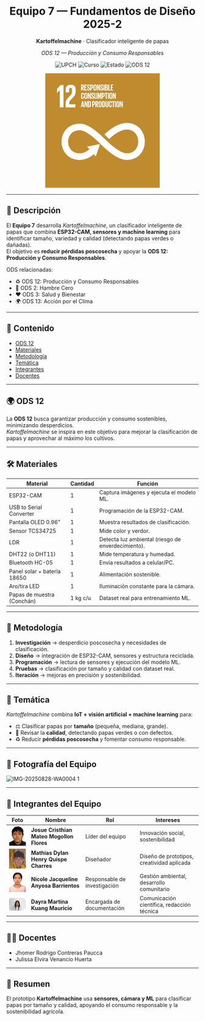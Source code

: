 <!-- Encabezado -->
<h1 align="center">Equipo 7 — Fundamentos de Diseño 2025-2</h1>
<p align="center"><b>Kartoffelmachine</b> · Clasificador inteligente de papas</p>
<p align="center">
  <em>ODS 12 — Producción y Consumo Responsables</em>
</p>

<p align="center">
  <img alt="UPCH" src="https://img.shields.io/badge/Universidad-UPCH-0B7A75?style=flat-square">
  <img alt="Curso" src="https://img.shields.io/badge/Curso-Fundamentos%20de%20Diseño-1F2937?style=flat-square">
  <img alt="Estado" src="https://img.shields.io/badge/Estado-En%20desarrollo-334155?style=flat-square">
  <img alt="ODS 12" src="https://img.shields.io/badge/ODS-12-DAA520?style=flat-square">
</p>
<p align="center">
  <img src="recursos/imagenes/ODS12.gif" alt="ODS 12 - Producción y consumo responsables" width="300"/>
</p>

---

## 🧭 Descripción
El **Equipo 7** desarrolla *Kartoffelmachine*, un clasificador inteligente de papas que combina **ESP32-CAM, sensores y machine learning** para identificar tamaño, variedad y calidad (detectando papas verdes o dañadas).  
El objetivo es **reducir pérdidas poscosecha** y apoyar la **ODS 12: Producción y Consumo Responsables**.

ODS relacionadas:  
- ♻️ ODS 12: Producción y Consumo Responsables  
- 🌾 ODS 2: Hambre Cero  
- ❤️ ODS 3: Salud y Bienestar  
- 🌍 ODS 13: Acción por el Clima  

---

## 📑 Contenido
- [ODS 12](#🌍-ods-12)  
- [Materiales](#🛠️-materiales)  
- [Metodología](#🧩-metodología)  
- [Temática](#🎯-temática)  
- [Integrantes](#👥-integrantes)  
- [Docentes](#👩‍🏫-docentes)  

---

## 🌍 ODS 12
La **ODS 12** busca garantizar producción y consumo sostenibles, minimizando desperdicios.  
*Kartoffelmachine* se inspira en este objetivo para mejorar la clasificación de papas y aprovechar al máximo los cultivos.

---

## 🛠️ Materiales
| Material | Cantidad | Función |
|----------|----------|---------|
| ESP32-CAM | 1 | Captura imágenes y ejecuta el modelo ML. |
| USB to Serial Converter | 1 | Programación de la ESP32-CAM. |
| Pantalla OLED 0.96" | 1 | Muestra resultados de clasificación. |
| Sensor TCS34725 | 1 | Mide color y verdor. |
| LDR | 1 | Detecta luz ambiental (riesgo de enverdecimiento). |
| DHT22 (o DHT11) | 1 | Mide temperatura y humedad. |
| Bluetooth HC-05 | 1 | Envía resultados a celular/PC. |
| Panel solar + batería 18650 | 1 | Alimentación sostenible. |
| Aro/tira LED | 1 | Iluminación constante para la cámara. |
| Papas de muestra (Conchán) | 1 kg c/u | Dataset real para entrenamiento ML. |

---

## 🧩 Metodología
1. **Investigación** → desperdicio poscosecha y necesidades de clasificación.  
2. **Diseño** → integración de ESP32-CAM, sensores y estructura reciclada.  
3. **Programación** → lectura de sensores y ejecución del modelo ML.  
4. **Pruebas** → clasificación por tamaño y calidad con dataset real.  
5. **Iteración** → mejoras en precisión y sostenibilidad.  

---

## 🎯 Temática
*Kartoffelmachine* combina **IoT + visión artificial + machine learning** para:  
- ⚖️ Clasificar papas por **tamaño** (pequeña, mediana, grande).  
- 👀 Revisar la **calidad**, detectando papas verdes o con defectos.  
- ♻️ Reducir **pérdidas poscosecha** y fomentar consumo responsable.  

---

## 📸 Fotografía del Equipo
![IMG-20250828-WA0004 1](https://github.com/user-attachments/assets/0a4e330e-6d46-49d8-8c06-36d7d69c9a28)

---

## 👥 Integrantes del Equipo  

| Foto                                                                 | Nombre                                | Rol                          | Intereses                                      |
|----------------------------------------------------------------------|---------------------------------------|------------------------------|------------------------------------------------|
| <img src="recursos/imagenes/Josue.jpg" alt="Josue" width="80"/>    | **Josue Cristhian Mateo Mogollon Flores** | Líder del equipo            | Innovación social, sostenibilidad              |
| <img src="recursos/imagenes/DylanXD.jpg" alt="Dylan" width="80"/>  | **Mathias Dylan Henry Quispe Charres**  | Diseñador                   | Diseño de prototipos, creatividad aplicada     |
| <img src="recursos/imagenes/Foto1.jpg" alt="Nicole" width="80"/>   | **Nicole Jacqueline Anyosa Barrientos** | Responsable de investigación | Gestión ambiental, desarrollo comunitario      |
| <img src="recursos/imagenes/Dayra.jpg" alt="Dayra" width="80"/>    | **Dayra Martina Kuang Mauricio**        | Encargada de documentación  | Comunicación científica, redacción técnica     |

---

## 👩‍🏫 Docentes
- Jhomer Rodrigo Contreras Paucca  
- Julissa Elvira Venancio Huerta  

---

## 📝 Resumen
El prototipo **Kartoffelmachine** usa **sensores, cámara y ML** para clasificar papas por tamaño y calidad, apoyando el consumo responsable y la sostenibilidad agrícola.
